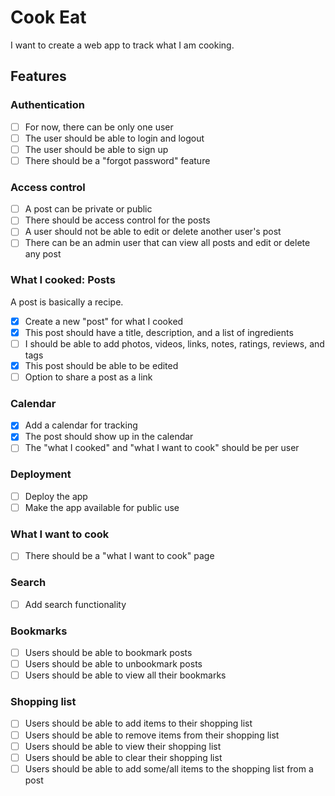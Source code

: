# Cook Eat

I want to create a web app to track what I am cooking.

## Features

### Authentication

- [ ] For now, there can be only one user
- [ ] The user should be able to login and logout
- [ ] The user should be able to sign up
- [ ] There should be a "forgot password" feature

### Access control

- [ ] A post can be private or public
- [ ] There should be access control for the posts
- [ ] A user should not be able to edit or delete another user's post
- [ ] There can be an admin user that can view all posts and edit or delete any post

### What I cooked: Posts

A post is basically a recipe.

- [x] Create a new "post" for what I cooked
- [x] This post should have a title, description, and a list of ingredients
- [ ] I should be able to add photos, videos, links, notes, ratings, reviews, and tags
- [x] This post should be able to be edited
- [ ] Option to share a post as a link

### Calendar

- [x] Add a calendar for tracking
- [x] The post should show up in the calendar
- [ ] The "what I cooked" and "what I want to cook" should be per user

### Deployment

- [ ] Deploy the app
- [ ] Make the app available for public use

### What I want to cook

- [ ] There should be a "what I want to cook" page

### Search

- [ ] Add search functionality

### Bookmarks

- [ ] Users should be able to bookmark posts
- [ ] Users should be able to unbookmark posts
- [ ] Users should be able to view all their bookmarks

### Shopping list

- [ ] Users should be able to add items to their shopping list
- [ ] Users should be able to remove items from their shopping list
- [ ] Users should be able to view their shopping list
- [ ] Users should be able to clear their shopping list
- [ ] Users should be able to add some/all items to the shopping list from a post
